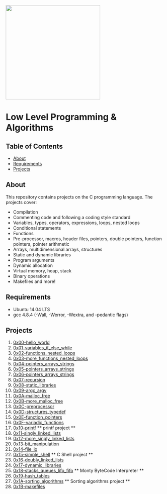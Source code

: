 <img src="https://www.holbertonschool.com/assets/holberton-logo-1cc451260ca3cd297def53f2250a9794810667c7ca7b5fa5879a569a457bf16f.png" width="300">

# Low Level Programming & Algorithms

## Table of Contents
* [About](#about)
* [Requirements](#requirements)
* [Projects](#projects)

## About
This repository contains projects on the C programming language. The projects cover:
- Compilation
- Commenting code and following a coding style standard
- Variables, types, operators, expressions, loops, nested loops
- Conditional statements
- Functions
- Pre-processor, macros, header files, pointers, double pointers, function pointers, pointer arithmetic
- Arrays, multidimensional arrays, structures
- Static and dynamic libraries
- Program arguments
- Dynamic allocation
- Virtual memory, heap, stack
- Binary operations
- Makefiles
and more!

## Requirements
* Ubuntu 14.04 LTS
* gcc 4.8.4 (-Wall, -Werror, -Wextra, and -pedantic flags)

## Projects
1. [0x00-hello_world](./0x00-hello_world)
2. [0x01-variables_if_else_while](./0x01-variables_if_else_while)
3. [0x02-functions_nested_loops](./0x02-functions_nested_loops)
4. [0x03-more_functions_nested_loops](./0x03-more_functions_nested_loops)
5. [0x04-pointers_arrays_strings](./0x04-pointers_arrays_strings)
6. [0x05-pointers_arrays_strings](./0x05-pointers_arrays_strings)
7. [0x06-pointers_arrays_strings](./0x06-pointers_arrays_strings)
8. [0x07-recursion](./0x07-recursion)
9. [0x08-static_libraries](./0x08-static_libraries)
10. [0x09-argc_argv](./0x09-argc_argv)
11. [0x0A-malloc_free](./0x0A-malloc_free)
12. [0x0B-more_malloc_free](./0x0B-more_malloc_free)
13. [0x0C-preprocessor](./0x0C-preprocessor)
14. [0x0D-structures_typedef](./0x0D-structures_typedef)
15. [0x0E-function_pointers](./0x0E-function_pointers)
16. [0x0F-variadic_functions](./0x0F-variadic_functions)
17. [0x10-printf](https://github.com/alexaorrico/printf) ** printf project **
18. [0x11-singly_linked_lists](./0x11-singly_linked_lists)
19. [0x12-more_singly_linked_lists](./0x12-more_singly_linked_lists)
20. [0x13-bit_manipulation](./0x13-bit_manipulation)
21. [0x14-file_io](./0x14-file_io)
22. [0x15-simple_shell](https://github.com/alexaorrico/simple_shell) ** C Shell project **
23. [0x16-doubly_linked_lists](./0x16-doubly_linked_lists)
24. [0x17-dynamic_libraries](./0x17-dynamic_libraries)
25. [0x18-stacks_queues_lifo_fifo](https://github.com/birnbera/monty) ** Monty ByteCode Interpreter **
26. [0x19-hash_tables](./0x19-hash_tables)
27. [0x1A-sorting_algorithms](./0x1A-sorting_algorithms) ** Sorting algorithms project **
28. [0x1B-makefiles](./0x1B-makefiles)

